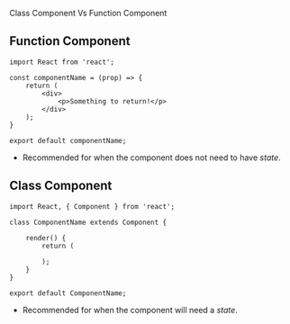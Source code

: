Class Component Vs Function Component



## Function Component

```react
import React from 'react';

const componentName = (prop) => {
    return (
        <div>
        	<p>Something to return!</p>
        </div>
    );
}

export default componentName;
```

- Recommended for when the component does not need to have *state*.



## Class Component

```react
import React, { Component } from 'react';

class ComponentName extends Component {

	render() {
		return (
        
        );
	}
}

export default ComponentName;
```

- Recommended for when the component will need a *state*.